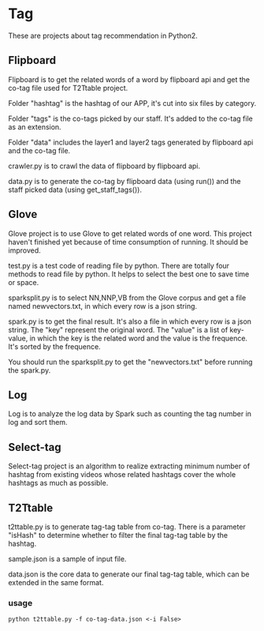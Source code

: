 # Tag
These are projects about tag recommendation in Python2.

## Flipboard
Flipboard is to get the related words of a word by flipboard api and get the co-tag file used for T2Ttable project.

Folder "hashtag" is the hashtag of our APP, it's cut into six files by category.

Folder "tags" is the co-tags picked by our staff. It's added to the co-tag file as an extension.

Folder "data" includes the layer1 and layer2 tags generated by flipboard api and the co-tag file.

crawler.py is to crawl the data of flipboard by flipboard api.

data.py is to generate the co-tag by flipboard data (using run()) and the staff picked data (using get_staff_tags()). 

## Glove
Glove project is to use Glove to get related words of one word. This project haven't finished yet because of time consumption of running. It should be improved.

test.py is a test code of reading file by python. There are totally four methods to read file by python. It helps to select the best one to save time or space.

sparksplit.py is to select NN,NNP,VB from the Glove corpus and get a file named newvectors.txt, in which every row is a json string.

spark.py is to get the final result. It's also a file in which every row is a json string. The "key" represent the original word. The "value" is a list of key-value, in which the key is the related word and the value is the frequence. It's sorted by the frequence.

You should run the sparksplit.py to get the "newvectors.txt" before running the spark.py.
## Log
Log is to analyze the log data by Spark such as counting the tag number in log and sort them.
## Select-tag
Select-tag project is an algorithm to realize extracting minimum number of hashtag from existing videos whose related hashtags cover the whole hashtags as much as possible. 
## T2Ttable
t2ttable.py is to generate tag-tag table from co-tag. There is a parameter "isHash" to determine whether to filter the final tag-tag table by the hashtag.

sample.json is a sample of input file.

data.json is the core data to generate our final tag-tag table, which can be extended in the same format.
### usage
```
python t2ttable.py -f co-tag-data.json <-i False>
```

